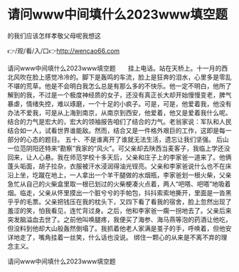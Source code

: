 # 请问www中间填什么2023www填空题
的我们应该怎样孝敬父母呢我想这

👉/观/看/入/口👉http://wencao66.com

请问www中间填什么2023www填空题　　挂上电话。站在天桥上。十一月的西北风吹在脸上感觉冷冷的。脚下是轰鸣的车流，脸上是狂奔的泪水，心里多是零乱不堪的荒草。他是不会明白我怎么总是有那么多的不快乐。他一定不明白，他所了解到的我，不过是一个极度神经质的女子，还没有真正长大却开始慢慢变老，脾气暴虐，情绪失控，难以琢磨，一个十足的小疯子。可是，可是，他爱着我，他没有办法不爱我，可是从上海到南京，从南京到西安，他爱着，他又是爱着我什么呢。
结合的力气是宏大的，宏大的领袖报告咱们了结合的力气。老翁家说：军队和人民结合如一人，试看世界谁能敌。然而，结合又是一件格外艰巨的工作，这即是每一部分的心态的题目。
	五十、不是谁离开了谁就无法生活，遗忘让我们坚强。
后山一位范阴阳还特来“勘察”我家的“风火”。可父亲却去陕西当麦客子，我临上学还没回来，让人心悬。我在师范学校十多天后，父亲和庄子上的李家爸一道来了。他俩蓬头垢面，胡子拉杂，衣服被汗水浸润得油光锃亮。父亲和李家爸说什么也不在床沿上坐，圪蹴在地上，一人拿出一个羊干腿做的水烟瓶，李家爸划一根火柴，父亲急忙从自己的火柴盒里取一根已划过的火柴梗凑火点着，两人“吧嗒、吧嗒”地吸着烟。临走，父亲从怀里摸出一个脏兮兮的手帕包，抖抖索索地撕开，里面是一沓黑乎乎的毛票。父亲把钱压在我的枕头下，又四下看了看我的宿舍，脸上忽然出现了羞涩的笑，怕我看见，连忙背过身。之后，他和李家爸一瘸一拐地去了。父亲后来突发脑溢血去世了。之前他叫唤腿疼，我便买了海参、海马燕等泡的药酒让他吃，但没料到他却大山般轰然倒塌了。我抓着他老人家满是茧子的手，呼唤着，但他安详地走了，嘴角挂着一丝笑，什么话也没说。
绑住一颗心的从来是不离不弃的理念主义。

请问www中间填什么2023www填空题
